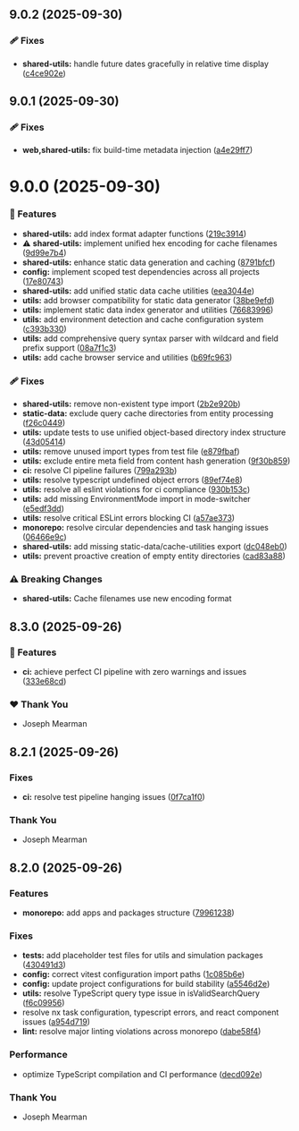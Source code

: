 ## 9.0.2 (2025-09-30)

### 🩹 Fixes

- **shared-utils:** handle future dates gracefully in relative time display ([c4ce902e](https://github.com/Mearman/Academic-Explorer/commit/c4ce902e))

## 9.0.1 (2025-09-30)

### 🩹 Fixes

- **web,shared-utils:** fix build-time metadata injection ([a4e29ff7](https://github.com/Mearman/Academic-Explorer/commit/a4e29ff7))

# 9.0.0 (2025-09-30)

### 🚀 Features

- **shared-utils:** add index format adapter functions ([219c3914](https://github.com/Mearman/Academic-Explorer/commit/219c3914))
- ⚠️  **shared-utils:** implement unified hex encoding for cache filenames ([9d99e7b4](https://github.com/Mearman/Academic-Explorer/commit/9d99e7b4))
- **shared-utils:** enhance static data generation and caching ([8791bfcf](https://github.com/Mearman/Academic-Explorer/commit/8791bfcf))
- **config:** implement scoped test dependencies across all projects ([17e80743](https://github.com/Mearman/Academic-Explorer/commit/17e80743))
- **shared-utils:** add unified static data cache utilities ([eea3044e](https://github.com/Mearman/Academic-Explorer/commit/eea3044e))
- **utils:** add browser compatibility for static data generator ([38be9efd](https://github.com/Mearman/Academic-Explorer/commit/38be9efd))
- **utils:** implement static data index generator and utilities ([76683996](https://github.com/Mearman/Academic-Explorer/commit/76683996))
- **utils:** add environment detection and cache configuration system ([c393b330](https://github.com/Mearman/Academic-Explorer/commit/c393b330))
- **utils:** add comprehensive query syntax parser with wildcard and field prefix support ([08a7f1c3](https://github.com/Mearman/Academic-Explorer/commit/08a7f1c3))
- **utils:** add cache browser service and utilities ([b69fc963](https://github.com/Mearman/Academic-Explorer/commit/b69fc963))

### 🩹 Fixes

- **shared-utils:** remove non-existent type import ([2b2e920b](https://github.com/Mearman/Academic-Explorer/commit/2b2e920b))
- **static-data:** exclude query cache directories from entity processing ([f26c0449](https://github.com/Mearman/Academic-Explorer/commit/f26c0449))
- **utils:** update tests to use unified object-based directory index structure ([43d05414](https://github.com/Mearman/Academic-Explorer/commit/43d05414))
- **utils:** remove unused import types from test file ([e879fbaf](https://github.com/Mearman/Academic-Explorer/commit/e879fbaf))
- **utils:** exclude entire meta field from content hash generation ([9f30b859](https://github.com/Mearman/Academic-Explorer/commit/9f30b859))
- **ci:** resolve CI pipeline failures ([799a293b](https://github.com/Mearman/Academic-Explorer/commit/799a293b))
- **utils:** resolve typescript undefined object errors ([89ef74e8](https://github.com/Mearman/Academic-Explorer/commit/89ef74e8))
- **utils:** resolve all eslint violations for ci compliance ([930b153c](https://github.com/Mearman/Academic-Explorer/commit/930b153c))
- **utils:** add missing EnvironmentMode import in mode-switcher ([e5edf3dd](https://github.com/Mearman/Academic-Explorer/commit/e5edf3dd))
- **utils:** resolve critical ESLint errors blocking CI ([a57ae373](https://github.com/Mearman/Academic-Explorer/commit/a57ae373))
- **monorepo:** resolve circular dependencies and task hanging issues ([06466e9c](https://github.com/Mearman/Academic-Explorer/commit/06466e9c))
- **shared-utils:** add missing static-data/cache-utilities export ([dc048eb0](https://github.com/Mearman/Academic-Explorer/commit/dc048eb0))
- **utils:** prevent proactive creation of empty entity directories ([cad83a88](https://github.com/Mearman/Academic-Explorer/commit/cad83a88))

### ⚠️  Breaking Changes

- **shared-utils:** Cache filenames use new encoding format

## 8.3.0 (2025-09-26)

### 🚀 Features

- **ci:** achieve perfect CI pipeline with zero warnings and issues ([333e68cd](https://github.com/Mearman/Academic-Explorer/commit/333e68cd))

### ❤️ Thank You

- Joseph Mearman

## 8.2.1 (2025-09-26)

### Fixes

- **ci:** resolve test pipeline hanging issues ([0f7ca1f0](https://github.com/Mearman/Academic-Explorer/commit/0f7ca1f0))

### Thank You

- Joseph Mearman

## 8.2.0 (2025-09-26)

### Features

- **monorepo:** add apps and packages structure ([79961238](https://github.com/Mearman/Academic-Explorer/commit/79961238))

### Fixes

- **tests:** add placeholder test files for utils and simulation packages ([430491d3](https://github.com/Mearman/Academic-Explorer/commit/430491d3))
- **config:** correct vitest configuration import paths ([1c085b6e](https://github.com/Mearman/Academic-Explorer/commit/1c085b6e))
- **config:** update project configurations for build stability ([a5546d2e](https://github.com/Mearman/Academic-Explorer/commit/a5546d2e))
- **utils:** resolve TypeScript query type issue in isValidSearchQuery ([f6c09956](https://github.com/Mearman/Academic-Explorer/commit/f6c09956))
- resolve nx task configuration, typescript errors, and react component issues ([a954d719](https://github.com/Mearman/Academic-Explorer/commit/a954d719))
- **lint:** resolve major linting violations across monorepo ([dabe58f4](https://github.com/Mearman/Academic-Explorer/commit/dabe58f4))

### Performance

- optimize TypeScript compilation and CI performance ([decd092e](https://github.com/Mearman/Academic-Explorer/commit/decd092e))

### Thank You

- Joseph Mearman